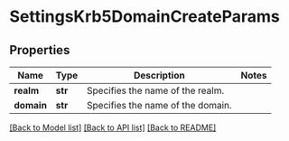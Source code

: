 # SettingsKrb5DomainCreateParams

## Properties
Name | Type | Description | Notes
------------ | ------------- | ------------- | -------------
**realm** | **str** | Specifies the name of the realm. | 
**domain** | **str** | Specifies the name of the domain. | 

[[Back to Model list]](../README.md#documentation-for-models) [[Back to API list]](../README.md#documentation-for-api-endpoints) [[Back to README]](../README.md)


